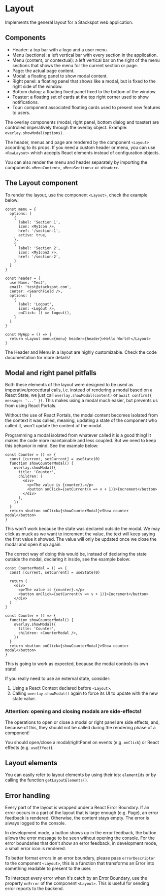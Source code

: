 # Layout
Implements the general layout for a Stackspot web application.

## Components
- Header: a top bar with a logo and a user menu.
- Menu (sections): a left vertical bar with every section in the application.
- Menu (content, or contextual): a left vertical bar on the right of the menu sections that shows the menu for the current section or page.
- Page: the actual page content.
- Modal: a floating panel to show modal content.
- Right panel: a floating panel that shows like a modal, but is fixed to the right side of the window.
- Bottom dialog: a floating fixed panel fixed to the bottom of the window.
- Toaster: a floating set of cards at the top right corner used to show notifications.
- Tour: component associated floating cards used to present new features to users.

The overlay components (modal, right panel, bottom dialog and toaster) are controlled imperatively through the overlay object. Example:
`overlay.showModal(options)`.

The header, menus and page are rendered by the component `<Layout>` according to its props. If you need a custom header or menu, you can use
`<RawLayout>` which accepts React elements instead of configuration objects.

You can also render the menu and header separately by importing the components `<MenuContent>`, `<MenuSections>` or `<Header>`.

## The Layout component
To render the layout, use the component `<Layout>`, check the example below:

```tsx
const menu = {
  options: [
    {
      label: 'Section 1',
      icon: <MyIcon />,
      href: '/section-1',
      active: true,
    },
    {
      label: 'Section 2',
      icon: <MyIcon2 />,
      href: '/section-2',
    }
  ]
}

const header = {
  userName: 'Test',
  email: 'test@stackspot.com',
  center: <SearchField />,
  options: [
    {
      label: 'Logout',
      icon: <Logout />,
      onClick: () => logout(),
    }
  ]
}

const MyApp = () => {
  return <Layout menu={menu} header={header}>Hello World!</Layout>
}
```


The Header and Menu in a layout are highly customizable. Check the code documentation for more details!

## Modal and right panel pitfalls
Both these elements of the layout were designed to be used as imperative/procedural calls, i.e. instead of rendering a modal based on a
React State, we just call `overlay.showModal(content)` or `await confirm({ message: '...' })`. This makes using a modal much easier, but
prevents us from using React Portals.

Without the use of React Portals, the modal content becomes isolated from the context it was called, meaning, updating a state of the
component who called it, won't update the content of the modal.

Programming a modal isolated from whatever called it is a good thing! It makes the code more maintainable and less coupled. But we need to
keep this behavior in mind. See the example below:

```tsx
const Counter = () => {
  const [current, setCurrent] = useState(0)
  function showCounterModal() {
    overlay.showModal({
      title: 'Counter',
      children: (
        <div>
          <p>The value is {counter}.</p>
          <button onClick={setCurrent(v => v + 1)}>Increment</button>
        </div>
      ),
    })
  }
  return <button onClick={showCounterModal}>Show counter modal</button>
}
```

This won't work because the state was declared outside the modal. We may click as muck as we want to increment the value, the text will keep
saying the first value it showed. The value will only be updated once we close the modal and open it up again.

The correct way of doing this would be, instead of declaring the state outside the modal, declaring it inside, see the example below:

```tsx
const CounterModal = () => {
  const [current, setCurrent] = useState(0)

  return (
    <div>
      <p>The value is {counter}.</p>
      <button onClick={setCurrent(v => v + 1)}>Increment</button>
    </div>
  )
}

const Counter = () => {
  function showCounterModal() {
    overlay.showModal({
      title: 'Counter',
      children: <CounterModal />,
    })
  }
  return <button onClick={showCounterModal}>Show counter modal</button>
}
```

This is going to work as expected, because the modal controls its own state!

If you really need to use an external state, consider:

1. Using a React Context declared before `<Layout>`.
2. Calling `overlay.showModal()` again to force its UI to update with the new state value.

### Attention: opening and closing modals are side-effects!
The operations to open or close a modal or right panel are side effects, and, because of this, they should not be called during the
rendering phase of a component!

You should open/close a modal/rightPanel on events (e.g. `onClick`) or React effects (e.g. `useEffect`).

## Layout elements
You can easily refer to layout elements by using their ids: `elementIds` or by calling the function `getLayoutElements()`.

## Error handling
Every part of the layout is wrapped under a React Error Boundary. If an error occurs in a part of the layout that is large enough
(e.g. Page), an error feedback is rendered. Otherwise, the content stays empty. The error is always logged to the console.

In development mode, a button shows up in the error feedback, the button allows the error message to be seen without opening the console.
For the error boundaries that don't show an error feedback, in development mode, a small error icon is rendered.

To better format errors in an error boundary, please pass `errorDescriptor` to the component `<Layout>`, this is a function that transforms
an Error into something readable to present to the user.

To intercept every error when it's catch by an Error Boundary, use the property `onError` of the component `<Layout>`. This is useful for
sending error reports to the backend.
